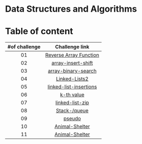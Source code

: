 # Data Structures and Algorithms

# Table of content

| #of challenge|Challenge link  | 
| :---: | :---: |
| 01 | [Reverse Array Function](./code-challenges/ch1-array-reverse/README.md) |
| 02 | [array-insert-shift](./code-challenges/ch2-array-insert-shift/README.md) |
| 03 | [array-binary-search](./code-challenges/ch3-array-binary-search/README.md) 
| 04 | [Linked-Lists2](./linked-list/readme/single.list.md) |
| 05 | [linked-list-insertions](./linked-list/readme/extend.md) |
| 06 | [k-th value](./linked-list/readme/kth.md) |
| 07 | [linked-list-zip](./linked-list/readme/zipList.md) |
| 08 | [Stack-/queue](./stack-and-queue/read/stack.md) |
| 09 | [pseudo](./stack-and-queue/read/pseudo.md) |
| 10 | [Animal-Shelter](./stack-and-queue/read/animal.md) |
| 11 | [Animal-Shelter](./tree/read/binary%26BST.md) |



